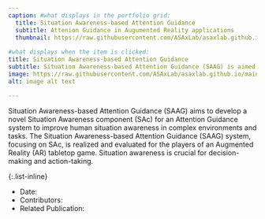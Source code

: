 ```yaml
---
caption: #what displays in the portfolio grid:
  title: Situation Awareness-based Attention Guidance
  subtitle: Attenion Guidance in Augumented Reality applications
  thumbnail: https://raw.githubusercontent.com/ASAxLab/asaxlab.github.io/main/assets/img/portfolio/saag.jpg
  
#what displays when the item is clicked:
title: Situation Awareness-based Attention Guidance
subtitle: Situation Awareness-based Attention Guidance (SAAG) is aimed at developing a novel Situation Awareness component (SAc) for an Attention Guidance system to improve human situation awareness in complex environments and tasks. 
image: https://raw.githubusercontent.com/ASAxLab/asaxlab.github.io/main/assets/img/portfolio/saag.jpg
alt: image alt text

---
```

Situation Awareness-based Attention Guidance (SAAG) aims to develop a novel Situation Awareness component (SAc) for an Attention Guidance system to improve human situation awareness in complex environments and tasks. 
The Situation Awareness-based Attention Guidance (SAAG) system, focusing on SAc, is realized and evaluated for the players of an Augmented Reality (AR) tabletop game. Situation awareness is crucial for decision-making and action-taking.

{:.list-inline} 
- Date: 
- Contributors: 
- Related Publication:

